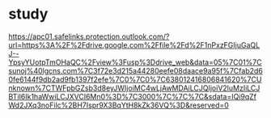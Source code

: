 # study
https://apc01.safelinks.protection.outlook.com/?url=https%3A%2F%2Fdrive.google.com%2Ffile%2Fd%2F1nPxzFGIjuGaQLJ--YpsyYUotpTmOHaQC%2Fview%3Fusp%3Ddrive_web&data=05%7C01%7Csunoj%40lgcns.com%7C3f72e3d215a44280eefe08daace9a95f%7Cfab2d60fe6144f9db2ad9fb1397f2efe%7C0%7C0%7C638012416806841620%7CUnknown%7CTWFpbGZsb3d8eyJWIjoiMC4wLjAwMDAiLCJQIjoiV2luMzIiLCJBTiI6Ik1haWwiLCJXVCI6Mn0%3D%7C3000%7C%7C%7C&sdata=IQi9qZfWd2JXq3noFilc%2BH7Ispr9X3BqYtH8kZk36VQ%3D&reserved=0
